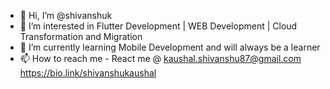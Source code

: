 - 👋 Hi, I’m @shivanshuk
- 👀 I’m interested in Flutter Development | WEB Development | Cloud Transformation and Migration
- 🌱 I’m currently learning Mobile Development and will always be a learner
- 📫 How to reach me - React me @ kaushal.shivanshu87@gmail.com <https://bio.link/shivanshukaushal>

<!---
shivanshuk/shivanshuk is a ✨ special ✨ repository because its `README.md` (this file) appears on your GitHub profile.
You can click the Preview link to take a look at your changes.
--->
